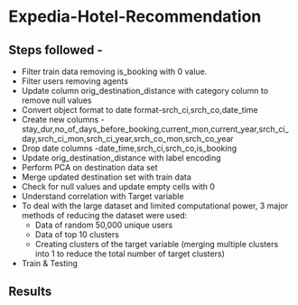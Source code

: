 # Expedia-Hotel-Recommendation

## Steps followed - 
- Filter train data removing is_booking with 0 value.
- Filter users removing agents
- Update column orig_destination_distance with category column to remove null values 
- Convert object format to date format-srch_ci,srch_co,date_time
- Create new columns -stay_dur,no_of_days_before_booking,current_mon,current_year,srch_ci_day,srch_ci_mon,srch_ci_year,srch_co_mon,srch_co_year
- Drop date columns -date_time,srch_ci,srch_co,is_booking
- Update orig_destination_distance with label encoding
- Perform PCA on destination data set
- Merge updated destination set with train data
- Check for null values and update empty cells with 0
- Understand correlation with Target variable
- To deal with the large dataset and limited computational power, 3 major methods of reducing the dataset were used:
  - Data of random 50,000 unique users
  - Data of top 10 clusters
  - Creating clusters of the target variable (merging multiple clusters into 1 to reduce the total number of target clusters)    
- Train & Testing

## Results




  

